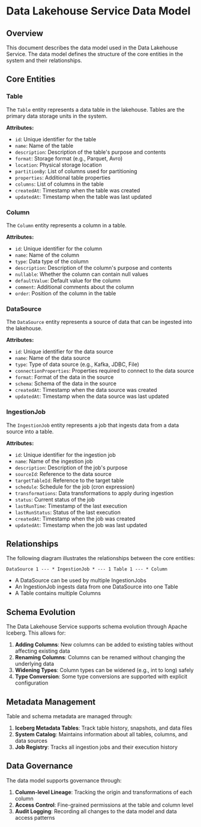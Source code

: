 # Data Lakehouse Service Data Model

## Overview

This document describes the data model used in the Data Lakehouse Service. The data model defines the structure of the core entities in the system and their relationships.

## Core Entities

### Table

The `Table` entity represents a data table in the lakehouse. Tables are the primary data storage units in the system.

**Attributes:**
- `id`: Unique identifier for the table
- `name`: Name of the table
- `description`: Description of the table's purpose and contents
- `format`: Storage format (e.g., Parquet, Avro)
- `location`: Physical storage location
- `partitionBy`: List of columns used for partitioning
- `properties`: Additional table properties
- `columns`: List of columns in the table
- `createdAt`: Timestamp when the table was created
- `updatedAt`: Timestamp when the table was last updated

### Column

The `Column` entity represents a column in a table.

**Attributes:**
- `id`: Unique identifier for the column
- `name`: Name of the column
- `type`: Data type of the column
- `description`: Description of the column's purpose and contents
- `nullable`: Whether the column can contain null values
- `defaultValue`: Default value for the column
- `comment`: Additional comments about the column
- `order`: Position of the column in the table

### DataSource

The `DataSource` entity represents a source of data that can be ingested into the lakehouse.

**Attributes:**
- `id`: Unique identifier for the data source
- `name`: Name of the data source
- `type`: Type of data source (e.g., Kafka, JDBC, File)
- `connectionProperties`: Properties required to connect to the data source
- `format`: Format of the data in the source
- `schema`: Schema of the data in the source
- `createdAt`: Timestamp when the data source was created
- `updatedAt`: Timestamp when the data source was last updated

### IngestionJob

The `IngestionJob` entity represents a job that ingests data from a data source into a table.

**Attributes:**
- `id`: Unique identifier for the ingestion job
- `name`: Name of the ingestion job
- `description`: Description of the job's purpose
- `sourceId`: Reference to the data source
- `targetTableId`: Reference to the target table
- `schedule`: Schedule for the job (cron expression)
- `transformations`: Data transformations to apply during ingestion
- `status`: Current status of the job
- `lastRunTime`: Timestamp of the last execution
- `lastRunStatus`: Status of the last execution
- `createdAt`: Timestamp when the job was created
- `updatedAt`: Timestamp when the job was last updated

## Relationships

The following diagram illustrates the relationships between the core entities:

```
DataSource 1 --- * IngestionJob * --- 1 Table 1 --- * Column
```

- A DataSource can be used by multiple IngestionJobs
- An IngestionJob ingests data from one DataSource into one Table
- A Table contains multiple Columns

## Schema Evolution

The Data Lakehouse Service supports schema evolution through Apache Iceberg. This allows for:

1. **Adding Columns**: New columns can be added to existing tables without affecting existing data
2. **Renaming Columns**: Columns can be renamed without changing the underlying data
3. **Widening Types**: Column types can be widened (e.g., int to long) safely
4. **Type Conversion**: Some type conversions are supported with explicit configuration

## Metadata Management

Table and schema metadata are managed through:

1. **Iceberg Metadata Tables**: Track table history, snapshots, and data files
2. **System Catalog**: Maintains information about all tables, columns, and data sources
3. **Job Registry**: Tracks all ingestion jobs and their execution history

## Data Governance

The data model supports governance through:

1. **Column-level Lineage**: Tracking the origin and transformations of each column
2. **Access Control**: Fine-grained permissions at the table and column level
3. **Audit Logging**: Recording all changes to the data model and data access patterns
